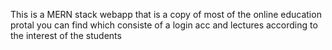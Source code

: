 This is a MERN stack webapp that is a copy of most of the online education protal you can find which consiste of a login acc and lectures according to the interest of the students
